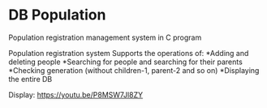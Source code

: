 # DB Population
 Population registration management system in C program

Population registration system
Supports the operations of:
*Adding and deleting people 
*Searching for people and searching for their parents 
*Checking generation (without children-1, parent-2 and so on) 
*Displaying the entire DB

Display:
https://youtu.be/P8MSW7Jl8ZY

